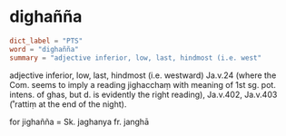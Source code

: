 # dighañña

``` toml
dict_label = "PTS"
word = "dighañña"
summary = "adjective inferior, low, last, hindmost (i.e. west"
```

adjective inferior, low, last, hindmost (i.e. westward) Ja.v.24 (where the Com. seems to imply a reading jighacchaṃ with meaning of 1st sg. pot. intens. of ghas, but d. is evidently the right reading), Ja.v.402, Ja.v.403 (˚rattiṃ at the end of the night).

for jighañña = Sk. jaghanya fr. janghā

